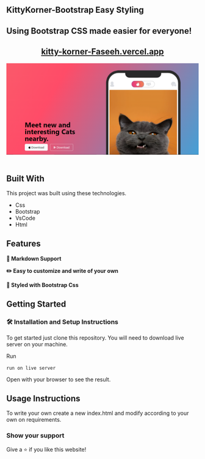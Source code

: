 ## KittyKorner-Bootstrap Easy Styling

## Using Bootstrap CSS made easier for everyone!

<h2 align="center">
  <a href="https://kitty-korner-faseeh.vercel.app/" target="_blank">kitty-korner-Faseeh.vercel.app</a>
</h2>

<div align="center">
  <img alt="Demo" src="./Extra/src.PNG" />
</div>

<br/>


## Built With

This project was built using these technologies.

- Css
- Bootstrap
- VsCode
- Html

## Features

**📃 Markdown Support**

**✏️ Easy to customize and write of your own**

**🎨 Styled with Bootstrap Css**

## Getting Started

### 🛠 Installation and Setup Instructions

To get started just clone this repository. You will need to download live server on your machine.

Run

```
run on live server
```
Open with your browser to see the result.

## Usage Instructions

To write your own create a new index.html and modify according to your own on requirements.

### Show your support

Give a ⭐ if you like this website!
